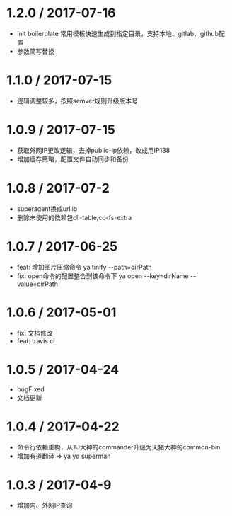 1.2.0 / 2017-07-16
==================

  * init boilerplate 常用模板快速生成到指定目录，支持本地、gitlab、github配置
  * 参数简写替换

1.1.0 / 2017-07-15
==================

  * 逻辑调整较多，按照semver规则升级版本号

1.0.9 / 2017-07-15
==================

  * 获取外网IP更改逻辑，去掉public-ip依赖，改成用IP138
  * 增加缓存策略，配置文件自动同步和备份

1.0.8 / 2017-07-2
==================

  * superagent换成urllib
  * 删除未使用的依赖包cli-table,co-fs-extra

1.0.7 / 2017-06-25
==================

  * feat: 增加图片压缩命令 ya tinify --path=dirPath
  * fix: open命令的配置整合到该命令下 ya open --key=dirName --value=dirPath

1.0.6 / 2017-05-01
==================

  * fix: 文档修改
  * feat:  travis ci

1.0.5 / 2017-04-24
==================

  * bugFixed
  * 文档更新

1.0.4 / 2017-04-22
==================

  * 命令行依赖重构，从TJ大神的commander升级为天猪大神的common-bin
  * 增加有道翻译 => ya yd superman

1.0.3 / 2017-04-9
==================

  * 增加内、外网IP查询


